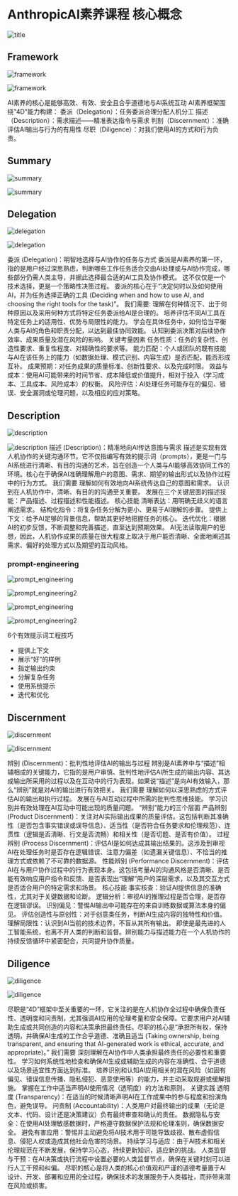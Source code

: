 # AnthropicAI素养课程 核心概念

![title](./title.png)

## Framework

![framework](./framework.png)

![framework](./framework-cn.png)

AI素养的核心是能够高效、有效、安全且合乎道德地与AI系统互动
AI素养框架围绕"4D"能力构建：
委派（Delegation）：任务委派合理分配人机分工
描述（Description）：需求描述——精准表达指令与需求
判别（Discernment）：准确评估AI输出与行为的有用性
尽职（Diligence）：对我们使用AI的方式和行为负责。

## Summary

![summary](./summary.png)

![summary](./summary-cn.png)

## Delegation

![delegation](./delegation.png)

![delegation](./delegation-cn.png)

委派 (Delegation)：明智地选择与AI协作的任务与方式
委派是AI素养的第一环，指的是用户经过深思熟虑，判断哪些工作任务适合交由AI处理或与AI协作完成，哪些部分仍需人类主导，并据此选择最合适的AI工具及协作模式。
这不仅仅是一个技术选择，更是一个策略性决策过程。
委派的核心在于“决定何时以及如何使用AI，并为任务选择正确的工具 (Deciding when and how to use AI, and choosing the right tools for the task)”。
我们需要:
理解在何种情况下、出于何种原因以及采用何种方式将特定任务委派给AI是合理的。
培养评估不同AI工具在特定任务上的适用性、优势与局限性的能力。
学会在具体任务中，如何恰当平衡人类与AI的角色和职责分配，以达到最佳协同效能。
认知到委派决策对后续协作效率、成果质量及潜在风险的影响。
关键考量因素
任务性质：任务的复杂性、创造性要求、重复性程度、对精确性的要求等。
能力匹配：个人或团队的既有技能与AI在该任务上的能力（如数据处理、模式识别、内容生成）是否匹配，能否形成互补。
成果预期：对任务成果的质量标准、创新性要求、以及完成时限。
效益与成本：使用AI可能带来的时间节省、成本降低或价值提升，相对于投入（学习成本、工具成本、风险成本）的权衡。
风险评估：AI处理任务可能存在的偏见、错误、安全漏洞或伦理问题，以及相应的应对策略。

## Description

![description](./description.png)

![description](./description-cn.png)
描述 (Description)：精准地向AI传达意图与需求
描述是实现有效人机协作的关键沟通环节。它不仅指编写有效的提示词（prompts），更是一门与AI系统进行清晰、有目的沟通的艺术，旨在创造一个人类与AI能够高效协同工作的环境。核心在于确保AI准确理解用户的意图、需求、期望的输出形式以及协作过程中的行为方式。
我们需要
理解如何有效地向AI系统传达自己的意图和需求。
认识到在人机协作中，清晰、有目的的沟通至关重要。
发展在三个关键层面的描述技能：产品描述、过程描述和性能描述。
核心技能
清晰表达：用明确无歧义的语言阐述需求。
结构化指令：将复杂任务分解为更小、更易于AI理解的步骤。
提供上下文：给予AI足够的背景信息，帮助其更好地把握任务的核心。
迭代优化：根据AI的初步反馈，不断调整和完善描述，直至达到预期效果。
AI无法读取用户的思想，因此，人机协作成果的质量在很大程度上取决于用户能否清晰、全面地阐述其需求、偏好的处理方式以及期望的互动风格。
### prompt-engineering

![prompt_engineering](./prompt_engineering.png)

![prompt_engineering2](./prompt_engineering2.png)

![prompt_engineering](./prompt_engineering-cn.png)

![prompt_engineering2](./prompt_engineering2-cn.png)

6个有效提示词工程技巧
- 提供上下文
- 展示“好”的样例
- 指定输出约束
- 分解复杂任务
- 使用系统提示
- 迭代和优化

## Discernment
![discernment](./discernment.png)

![discernment](./discernment-cn.png)

辨别 (Discernment)：批判性地评估AI的输出与过程
辨别是AI素养中与“描述”相辅相成的关键能力，它指的是用户审慎、批判性地评估AI所生成的输出内容、其达成输出所采用的过程以及在互动中的行为表现。如果说“描述”是向AI有效输入，那么“辨别”就是对AI的输出进行有效把关。
我们需要
理解如何以深思熟虑的方式评估AI的输出和执行过程。
发展在与AI互动过程中所需的批判性思维技能。
学习识别并有效处理在AI互动中可能出现的质量问题。
“辨别”能力的三个层面
产品辨别 (Product Discernment)：关注对AI实际输出成果的质量评估。这包括判断其准确性（是否包含事实错误或误导信息）、适当性（是否符合任务要求和伦理规范）、连贯性（逻辑是否清晰、行文是否流畅）和相关性（是否切题、是否有价值）。
过程辨别 (Process Discernment)：评估AI是如何达成其输出结果的。这涉及到审视AI在处理任务时是否存在逻辑错误、注意力偏差（如遗漏关键信息）、不恰当的推理方式或依赖了不可靠的数据源。
性能辨别 (Performance Discernment)：评估AI在与用户协作过程中的行为表现本身。这包括考量AI的沟通风格是否清晰、是否能有效响应用户指令和反馈、是否表现出“理解”用户的深层需求，以及其交互方式是否适合用户的特定需求和场景。
核心技能
事实核查：验证AI提供信息的准确性，尤其对于关键数据和论断。
逻辑分析：审视AI的推理过程是否合理，是否存在逻辑谬误。
识别偏见：警惕AI输出中可能存在的来自训练数据或算法本身的偏见。
评估创造性与原创性：对于创意类任务，判断AI生成内容的独特性和价值。
理解局限性：认识到AI当前的技术边界，不盲从其所有输出。
即使是最先进的人工智能系统，也离不开人类的判断和监督。辨别能力与描述能力在一个人机协作的持续反馈循环中紧密配合，共同提升协作质量。

## Diligence

![diligence](./diligence.png)

![diligence](./diligence-cn.png)

尽职是“4D”框架中至关重要的一环，它关注的是在人机协作全过程中确保负责任性、透明度和问责制，尤其强调AI应用的伦理考量和安全保障。它要求用户对AI辅助生成或共同创造的内容和决策承担最终责任。尽职的核心是“承担所有权，保持透明，并确保AI生成的工作合乎道德、准确且适当 (Taking ownership, being transparent, and ensuring that AI-generated work is ethical, accurate, and appropriate)。”
我们需要
深刻理解在AI协作中人类承担最终责任的必要性和重要性。
学习如何系统性地检查和确保AI生成或辅助生成的内容在准确性、合乎道德以及场景适宜性方面达到标准。
培养识别和认知AI应用相关的潜在风险（如固有偏见、错误信息传播、隐私侵犯、恶意使用等）的能力，并主动采取规避或缓解措施。
掌握在工作中适当声明AI使用情况（透明度）的方法和原则。
关键实践
透明度 (Transparency)：在适当的时候清晰声明AI在工作成果中的参与程度和扮演角色，避免误导。
问责制 (Accountability)：人类用户对最终输出的成果（无论是文本、代码、设计还是决策建议）负有最终审查和确认的责任。
数据隐私与安全：在使用AI处理敏感数据时，严格遵守数据保护法规和伦理准则，确保数据安全。
避免有害应用：警惕并主动避免将AI技术用于可能导致歧视、散布虚假信息、侵犯人权或造成其他社会危害的场景。
持续学习与适应：由于AI技术和相关伦理规范在不断发展，保持学习心态，持续更新知识，适应新的挑战。
人类监督与干预：在AI决策或执行流程中设置必要的人类监督节点，确保在关键时刻可以进行人工干预和纠偏。
尽职的核心是将人类的核心价值观和严谨的道德考量置于AI设计、开发、部署和应用的全过程，确保技术的发展服务于人类福祉，而非带来潜在风险或损害。
